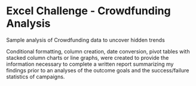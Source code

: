 # Excel Challenge - Crowdfunding Analysis
Sample analysis of Crowdfunding data to uncover hidden trends

Conditional formatting, column creation, date conversion, pivot tables with stacked column charts or line graphs, were created to provide the information necessary to complete a written report summarizing my findings prior to an analyses of the outcome goals and the success/failure statistics of campaigns. 
